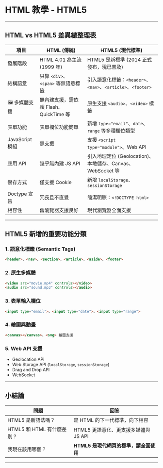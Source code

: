 # HTML 教學 - HTML5

---

## HTML vs HTML5 差異總整理表

| 項目               | **HTML (傳統)**                | **HTML5 (現代標準)**                                   |
| ---------------- | --------------------------- | ------------------------------------------------- |
| 發展階段          | HTML 4.01 為主流 (1999 年)       | HTML5 是新標準 (2014 正式發布，現已普及)                        |
| 結構語意          | 只靠 `<div>`、`<span>` 等無語意標籤  | 引入語意化標籤：`<header>`、`<nav>`、`<article>`、`<footer>` |
| 🖼 多媒體支援         | 無內建支援，需依賴 Flash、QuickTime 等 | 原生支援 `<audio>`、`<video>` 標籤                       |
| 表單功能          | 表單欄位功能簡單                    | 新增 `type="email"`、`date`、`range` 等多種欄位類型          |
|  JavaScript 模組 | 無支援                         | 支援 `<script type="module">`、Web API               |
|  應用 API        | 幾乎無內建 JS API                | 引入地理定位 (Geolocation)、本地儲存、Canvas、WebSocket 等       |
| 儲存方式          | 僅支援 Cookie                  | 新增 `localStorage`、`sessionStorage`                |
| Doctype 宣告    | 冗長且不直覺                      | 簡潔明瞭：`<!DOCTYPE html>`                            |
| 相容性           | 舊瀏覽器支援良好                    | 現代瀏覽器全面支援                                         |

---

## HTML5 新增的重要功能分類

### 1. 語意化標籤 (Semantic Tags)

```html
<header>、<nav>、<section>、<article>、<aside>、<footer>
```

### 2. 原生多媒體

```html
<video src="movie.mp4" controls></video>
<audio src="sound.mp3" controls></audio>
```

### 3. 表單輸入欄位

```html
<input type="email">、<input type="date">、<input type="range">
```

### 4. 繪圖與動畫

```html
<canvas></canvas>、<svg> 繪圖支援
```

### 5. Web API 支援

* Geolocation API
* Web Storage API (`localStorage`, `sessionStorage`)
* Drag and Drop API
* WebSocket

---

## 小結論

| 問題                  | 回答                         |
| ------------------- | -------------------------- |
| HTML5 是新語法嗎？        | 是 HTML 的下一代標準，向下相容       |
| HTML5 和 HTML 有什麼差別？ | HTML5 更語意化、更支援多媒體與 JS API  |
| 我現在該用哪個？            | **HTML5 是現代網頁的標準，請全面使用** |

---
